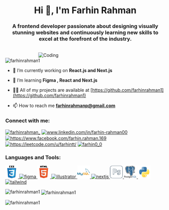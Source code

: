 <h1 align="center">Hi 👋, I'm Farhin Rahman</h1>
<h3 align="center">A frontend developer passionate about designing visually stunning websites and continuously learning new skills to excel at the forefront of the industry.</h3>
<br/>
<img align="right" alt="Coding" width="400" src="https://i.pinimg.com/originals/2f/f4/28/2ff428006f3ade5f10beac69372062ab.gif">

<p align="left"> <img src="https://komarev.com/ghpvc/?username=farhinrahman1&label=Profile%20views&color=0e75b6&style=flat" alt="farhinrahman1" /> </p>

- 🔭 I’m currently working on **React.js and Next.js**

- 🌱 I’m learning **Figma , React and Next.js**

- 👨‍💻 All of my projects are available at [https://github.com/farhinrahman1](https://github.com/farhinrahman1)

- 📫 How to reach me **farhinrahmanp@gmail.com**

<h3 align="left">Connect with me:</h3>
<p align="left">
<a href="https://twitter.com/farhinrahman_" target="blank"><img align="center" src="https://raw.githubusercontent.com/rahuldkjain/github-profile-readme-generator/master/src/images/icons/Social/twitter.svg" alt="farhinrahman_" height="30" width="40" /></a>
<a href="https://linkedin.com/in/www.linkedin.com/in/farhin-rahman00" target="blank"><img align="center" src="https://raw.githubusercontent.com/rahuldkjain/github-profile-readme-generator/master/src/images/icons/Social/linked-in-alt.svg" alt="www.linkedin.com/in/farhin-rahman00" height="30" width="40" /></a>
<a href="https://fb.com/https://www.facebook.com/farhin.rahman.169" target="blank"><img align="center" src="https://raw.githubusercontent.com/rahuldkjain/github-profile-readme-generator/master/src/images/icons/Social/facebook.svg" alt="https://www.facebook.com/farhin.rahman.169" height="30" width="40" /></a>
<a href="https://www.leetcode.com/https://leetcode.com/u/farhintt/" target="blank"><img align="center" src="https://raw.githubusercontent.com/rahuldkjain/github-profile-readme-generator/master/src/images/icons/Social/leet-code.svg" alt="https://leetcode.com/u/farhintt/" height="30" width="40" /></a>
<a href="https://discord.gg/farhin0_0" target="blank"><img align="center" src="https://raw.githubusercontent.com/rahuldkjain/github-profile-readme-generator/master/src/images/icons/Social/discord.svg" alt="farhin0_0" height="30" width="40" /></a>
</p>

<h3 align="left">Languages and Tools:</h3>
<p align="left"> <a href="https://www.w3schools.com/css/" target="_blank" rel="noreferrer"> <img src="https://raw.githubusercontent.com/devicons/devicon/master/icons/css3/css3-original-wordmark.svg" alt="css3" width="40" height="40"/> </a> <a href="https://www.figma.com/" target="_blank" rel="noreferrer"> <img src="https://www.vectorlogo.zone/logos/figma/figma-icon.svg" alt="figma" width="40" height="40"/> </a> <a href="https://www.w3.org/html/" target="_blank" rel="noreferrer"> <img src="https://raw.githubusercontent.com/devicons/devicon/master/icons/html5/html5-original-wordmark.svg" alt="html5" width="40" height="40"/> </a> <a href="https://www.adobe.com/in/products/illustrator.html" target="_blank" rel="noreferrer"> <img src="https://www.vectorlogo.zone/logos/adobe_illustrator/adobe_illustrator-icon.svg" alt="illustrator" width="40" height="40"/> </a> <a href="https://www.mysql.com/" target="_blank" rel="noreferrer"> <img src="https://raw.githubusercontent.com/devicons/devicon/master/icons/mysql/mysql-original-wordmark.svg" alt="mysql" width="40" height="40"/> </a> <a href="https://nextjs.org/" target="_blank" rel="noreferrer"> <img src="https://cdn.worldvectorlogo.com/logos/nextjs-2.svg" alt="nextjs" width="40" height="40"/> </a> <a href="https://www.photoshop.com/en" target="_blank" rel="noreferrer"> <img src="https://raw.githubusercontent.com/devicons/devicon/master/icons/photoshop/photoshop-line.svg" alt="photoshop" width="40" height="40"/> </a> <a href="https://www.postgresql.org" target="_blank" rel="noreferrer"> <img src="https://raw.githubusercontent.com/devicons/devicon/master/icons/postgresql/postgresql-original-wordmark.svg" alt="postgresql" width="40" height="40"/> </a> <a href="https://www.python.org" target="_blank" rel="noreferrer"> <img src="https://raw.githubusercontent.com/devicons/devicon/master/icons/python/python-original.svg" alt="python" width="40" height="40"/> </a> <a href="https://tailwindcss.com/" target="_blank" rel="noreferrer"> <img src="https://www.vectorlogo.zone/logos/tailwindcss/tailwindcss-icon.svg" alt="tailwind" width="40" height="40"/> </a> </p>

<p><img align="left" src="https://github-readme-stats.vercel.app/api/top-langs?username=farhinrahman1&show_icons=true&locale=en&layout=compact" alt="farhinrahman1" /></p>

<p>&nbsp;<img align="center" src="https://github-readme-stats.vercel.app/api?username=farhinrahman1&show_icons=true&locale=en" alt="farhinrahman1" /></p>

<p><img align="center" src="https://github-readme-streak-stats.herokuapp.com/?user=farhinrahman1&" alt="farhinrahman1" /></p>
